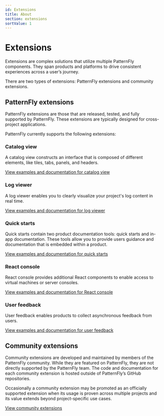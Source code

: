 ```yaml
---
id: Extensions
title: About
section: extensions
sortValue: 1
---
```


# Extensions 

Extensions are complex solutions that utilize multiple PatternFly components. They span products and platforms to drive consistent experiences across a user’s journey. 

There are two types of extensions: PatternFly extensions and community extensions.

## PatternFly extensions

PatternFly extensions are those that are released, tested, and fully supported by PatternFly. These extensions are typically designed for cross-project applications. 

PatternFly currently supports the following extensions:

### Catalog view 

A catalog view constructs an interface that is composed of different elements, like tiles, tabs, panels, and headers.

[View examples and documentation for catalog view](extensions/catalog-view/catalog-item-header)

### Log viewer 

A log viewer enables you to clearly visualize your project's log content in real time. 

[View examples and documentation for log viewer](/extensions/log-viewer)

### Quick starts

Quick starts contain two product documentation tools: quick starts and in-app documentation. These tools allow you to provide users guidance and documentation that is embedded within a product.

[View examples and documentation for quick starts](/extensions/quick-starts)

### React console

React console provides additional React components to enable access to virtual machines or server consoles.

[View examples and documentation for React console](/extensions/react-console)

### User feedback

User feedback enables products to collect asynchronous feedback from users.  

[View examples and documentation for user feedback](/extensions/user-feedback)

## Community extensions

Community extensions are developed and maintained by members of the PatternFly community. While they are featured on PatternFly, they are not directly supported by the PatternFly team. The code and documentation for each community extension is hosted outside of PatternFly’s GitHub repositories. 

Occasionally a community extension may be promoted as an officially supported extension when its usage is proven across multiple projects and its value extends beyond project-specific use cases.

[View community extensions](/extensions/community-extensions)
